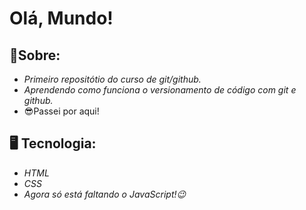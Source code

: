 # Olá, Mundo!
## 📝Sobre:
 - *Primeiro repositótio do curso de git/github.*
 - *Aprendendo como funciona o versionamento de código com git e github.*
 - 😎Passei por aqui!
 
 ## 🖥️ Tecnologia:
 - *HTML*
 - *CSS*
 - *Agora só está faltando o JavaScript!😉*